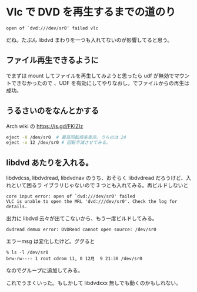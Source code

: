 # Vlc で DVD を再生するまでの道のり

```
open of `dvd:///dev/sr0' failed vlc
```

だね。たぶん libdvd まわりを一つも入れてないのが影響してると思う。

## ファイル再生できるように

でまずは mount してファイルを再生してみようと思ったら udf が無効でマウントできなかったので
、UDF を有効にしてやりなおし。でファイルからの再生は成功。

## うるさいのをなんとかする

Arch wiki の https://is.gd/FKIZIz   

```zsh
eject -X /dev/sr0  # 最高回転倍率表示。うちのは 24
eject -x 12 /dev/sr0 # 回転半減させてみる。
```

## libdvd あたりを入れる。

libdvdcss, libdvdread, libdvdnav のうち、おそらく libdvdread だろうけど、入れといて困るラ
イブラリじゃないので 3 つとも入れてみる。再ビルドしないと

```
core input error: open of `dvd:///dev/sr0' failed
VLC is unable to open the MRL 'dvd:///dev/sr0'. Check the log for details.
```

出力に libdvd 云々が出てこないから、もう一度ビルドしてみる。

```
dvdread demux error: DVDRead cannot open source: /dev/sr0
```

エラーmsg は変化したけど。ググると 

```
% ls -l /dev/sr0
brw-rw---- 1 root cdrom 11, 0 12月  9 21:30 /dev/sr0
```

なのでグループに追加してみる。

これでうまくいった。もしかして libdvdxxx 無しでも動くのかもしれない。

<!-- vim: set tw=90 filetype=markdown : -->


